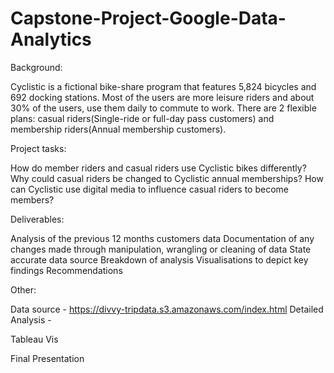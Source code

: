 # Capstone-Project-Google-Data-Analytics

Background:

Cyclistic is a fictional bike-share program that features 5,824 bicycles and 692 docking stations. Most of the users are more leisure riders and about 30% of the users, use them daily to commute to work. 
There are 2 flexible plans: casual riders(Single-ride or full-day pass customers) and membership riders(Annual membership customers).

Project tasks:

How do member riders and casual riders use Cyclistic bikes differently?
Why could casual riders be changed to Cyclistic annual memberships?
How can Cyclistic use digital media to influence casual riders to become members?

Deliverables:

Analysis of the previous 12 months customers data
Documentation of any changes made through manipulation, wrangling or cleaning of data
State accurate data source 
Breakdown of analysis 
Visualisations to depict key findings
Recommendations

Other:

Data source - https://divvy-tripdata.s3.amazonaws.com/index.html
Detailed Analysis - 

Tableau Vis

Final Presentation


